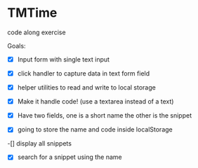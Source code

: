 # TMTime
code along exercise

Goals:

-[X] Input form with single text input

-[X] click handler to capture data in text form field

-[X] helper utilities to read and write to local storage

-[X] Make it handle code! (use a textarea instead of a text)

-[X] Have two fields, one is a short name the other is the snippet

-[X] going to store the name and code inside localStorage

-[] display all snippets

-[X] search for a snippet using the name
